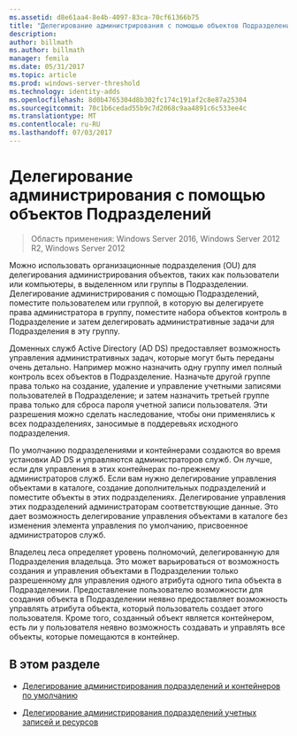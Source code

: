 ```yaml
---
ms.assetid: d8e61aa4-8e4b-4097-83ca-70cf61366b75
title: "Делегирование администрирования с помощью объектов Подразделений"
description: 
author: billmath
ms.author: billmath
manager: femila
ms.date: 05/31/2017
ms.topic: article
ms.prod: windows-server-threshold
ms.technology: identity-adds
ms.openlocfilehash: 8d0b4765304d8b302fc174c191af2c8e87a25304
ms.sourcegitcommit: 70c1b6cedad55b9c7d2068c9aa4891c6c533ee4c
ms.translationtype: MT
ms.contentlocale: ru-RU
ms.lasthandoff: 07/03/2017
---
```

# <a name="delegating-administration-by-using-ou-objects"></a>Делегирование администрирования с помощью объектов Подразделений

>Область применения: Windows Server 2016, Windows Server 2012 R2, Windows Server 2012

Можно использовать организационные подразделения (OU) для делегирования администрирования объектов, таких как пользователи или компьютеры, в выделенном или группы в Подразделении. Делегирование администрирования с помощью Подразделений, поместите пользователем или группой, в которую вы делегируете права администратора в группу, поместите набора объектов контроль в Подразделение и затем делегировать административные задачи для Подразделения в эту группу.  
  
Доменных служб Active Directory (AD DS) предоставляет возможность управления административных задач, которые могут быть переданы очень детально. Например можно назначить одну группу имел полный контроль всех объектов в Подразделение. Назначьте другой группе права только на создание, удаление и управление учетными записями пользователей в Подразделение; и затем назначить третьей группе права только для сброса пароля учетной записи пользователя. Эти разрешения можно сделать наследование, чтобы они применялись к всех подразделениях, заносимые в поддеревьях исходного подразделения.  
  
По умолчанию подразделениями и контейнерами создаются во время установки AD DS и управляются администраторов служб. Он лучше, если для управления в этих контейнерах по-прежнему администраторов служб. Если вам нужно делегирование управления объектами в каталоге, создание дополнительных подразделений и поместите объекты в этих подразделениях. Делегирование управления этих подразделений администраторам соответствующие данные. Это дает возможность делегирование управления объектами в каталоге без изменения элемента управления по умолчанию, присвоенное администраторов служб.  
  
Владелец леса определяет уровень полномочий, делегированную для Подразделения владельца. Это может варьироваться от возможность создания и управления объектами в Подразделении только разрешенному для управления одного атрибута одного типа объекта в Подразделении. Предоставление пользователю возможности для создания объекта в Подразделении неявно предоставляет возможность управлять атрибута объекта, который пользователь создает этого пользователя. Кроме того, созданный объект является контейнером, есть ли у пользователя неявно возможность создавать и управлять все объекты, которые помещаются в контейнер.  
  
## <a name="in-this-section"></a>В этом разделе  
  
-   [Делегирование администрирования подразделений и контейнеров по умолчанию](../../ad-ds/plan/Delegating-Administration-of-Default-Containers-and-OUs.md)  
  
-   [Делегирование администрирования подразделений учетных записей и ресурсов](../../ad-ds/plan/Delegating-Administration-of-Account-OUs-and-Resource-OUs.md)  
  


